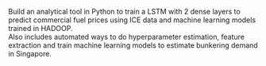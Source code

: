 Build an analytical tool in Python to train a LSTM with 2 dense layers to predict commercial fuel prices using ICE
data and machine learning models trained in HADOOP.   
Also includes automated ways to do hyperparameter estimation, feature extraction
and train machine learning models to estimate bunkering demand in Singapore.
